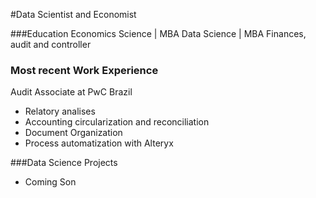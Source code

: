 #Data Scientist and Economist

###Education
Economics Science | MBA Data Science | MBA Finances, audit and controller

### Most recent Work Experience
Audit Associate at PwC Brazil
  - Relatory analises
  - Accounting circularization and reconciliation
  - Document Organization
  - Process automatization with Alteryx

###Data Science Projects
  - Coming Son

